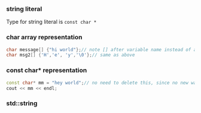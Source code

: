 
### string literal

Type for string literal is `const char *`

### char array representation

```cpp
char message[] {"hi world"};// note [] after variable name instead of after char like java
char msg2[] {'H','e', 'y','\0'};// same as above
```

### const char* representation

```cpp
const char* mm = "hey world";// no need to delete this, since no new was used
cout << mm << endl;
```

### std::string
